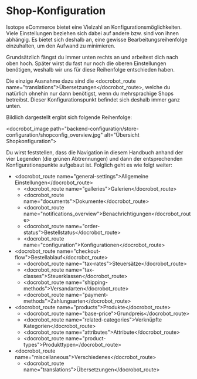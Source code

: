 # Shop-Konfiguration

Isotope eCommerce bietet eine Vielzahl an Konfigurationsmöglichkeiten. Viele Einstellungen beziehen sich dabei auf andere bzw. sind von ihnen abhängig. Es bietet sich deshalb an, eine gewisse Bearbeitungsreihenfolge einzuhalten, um den Aufwand zu minimieren.

Grundsätzlich fängst du immer unten rechts an und arbeitest dich nach oben hoch. Später wirst du fast nur noch die oberen Einstellungen benötigen, weshalb wir uns für diese Reihenfolge entschieden haben.

Die einzige Ausnahme dazu sind die <docrobot_route name="translations">Übersetzungen</docrobot_route>, welche du natürlich ohnehin nur dann benötigst, wenn du mehrsprachige Shops betreibst. Dieser Konfigurationspunkt befindet sich deshalb immer ganz unten.

Bildlich dargestellt ergibt sich folgende Reihenfolge:

<docrobot_image path="backend-configuration/store-configuration/shopconfig_overview.jpg" alt="Übersicht Shopkonfiguration">

Du wirst feststellen, dass die Navigation in diesem Handbuch anhand der vier Legenden (die grünen Abtrennungen) und dann der entsprechenden Konfigurationspunkte aufgebaut ist. Folglich geht es wie folgt weiter:

* <docrobot_route name="general-settings">Allgemeine Einstellungen</docrobot_route>
	* <docrobot_route name="galleries">Galerien</docrobot_route>
	* <docrobot_route name="documents">Dokumente</docrobot_route>
	* <docrobot_route name="notifications_overview">Benachrichtigungen</docrobot_route>
	* <docrobot_route name="order-status">Bestellstatus</docrobot_route>
	* <docrobot_route name="configuration">Konfigurationen</docrobot_route>
* <docrobot_route name="checkout-flow">Bestellablauf</docrobot_route>
	* <docrobot_route name="tax-rates">Steuersätze</docrobot_route>
	* <docrobot_route name="tax-classes">Steuerklassen</docrobot_route>
	* <docrobot_route name="shipping-methods">Versandarten</docrobot_route>
	* <docrobot_route name="payment-methods">Zahlungsarten</docrobot_route>
* <docrobot_route name="products">Produkte</docrobot_route>
	* <docrobot_route name="base-price">Grundpreis</docrobot_route>
	* <docrobot_route name="related-categories">Verknüpfte Kategorien</docrobot_route>
	* <docrobot_route name="attributes">Attribute</docrobot_route>
	* <docrobot_route name="product-types">Produkttypen</docrobot_route>
* <docrobot_route name="miscellaneous">Verschiedenes</docrobot_route>
	* <docrobot_route name="translations">Übersetzungen</docrobot_route>
	